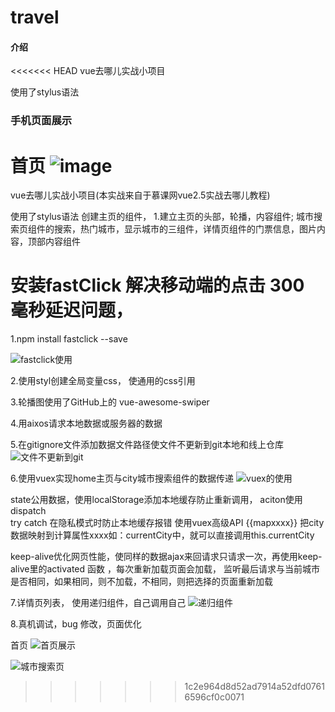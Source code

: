 # travel

#### 介绍
<<<<<<< HEAD
vue去哪儿实战小项目

使用了stylus语法

### 手机页面展示
首页
![image](https://gitee.com/fpl95/travel/blob/master/upload%20images/WechatIMG1141.jpeg)
=======
vue去哪儿实战小项目(本实战来自于慕课网vue2.5实战去哪儿教程)

使用了stylus语法
创建主页的组件，
1.建立主页的头部，轮播，内容组件; 城市搜索页组件的搜索，热门城市，显示城市的三组件，详情页组件的门票信息，图片内容，顶部内容组件
# 安装fastClick 解决移动端的点击 300 毫秒延迟问题，

1.npm install fastclick --save


![fastclick使用](https://images.gitee.com/uploads/images/2019/0512/095346_25066a72_4986174.png "屏幕截图.png")

2.使用styl创建全局变量css，  使通用的css引用

3.轮播图使用了GitHub上的 vue-awesome-swiper

4.用aixos请求本地数据或服务器的数据


5.在gitignore文件添加数据文件路径使文件不更新到git本地和线上仓库
![文件不更新到git](https://images.gitee.com/uploads/images/2019/0512/100111_b9856f4e_4986174.png "屏幕截图.png")

6.使用vuex实现home主页与city城市搜索组件的数据传递
![vuex的使用](https://images.gitee.com/uploads/images/2019/0512/100620_7837d99f_4986174.png "屏幕截图.png")

state公用数据，使用localStorage添加本地缓存防止重新调用， aciton使用dispatch   
try catch 在隐私模式时防止本地缓存报错
使用vuex高级API  {{mapxxxx}}  把city数据映射到计算属性xxxx如：currentCity中，就可以直接调用this.currentCity

keep-alive优化网页性能，使同样的数据ajax来回请求只请求一次，再使用keep-alive里的activated 函数 ，每次重新加载页面会加载，
 监听最后请求与当前城市是否相同，如果相同，则不加载，不相同，则把选择的页面重新加载

7.详情页列表，  使用递归组件，自己调用自己
![递归组件](https://images.gitee.com/uploads/images/2019/0512/101339_6fcfefdb_4986174.png "在这里输入图片标题")

8.真机调试，bug 修改，页面优化


首页
![首页展示](https://images.gitee.com/uploads/images/2019/0512/090949_5f766175_4986174.jpeg "WechatIMG1141.jpeg")

![城市搜索页](https://images.gitee.com/uploads/images/2019/0512/091009_e34caf0e_4986174.jpeg "WechatIMG1142.jpeg")

>>>>>>> 1c2e964d8d52ad7914a52dfd07616596cf0c0071
